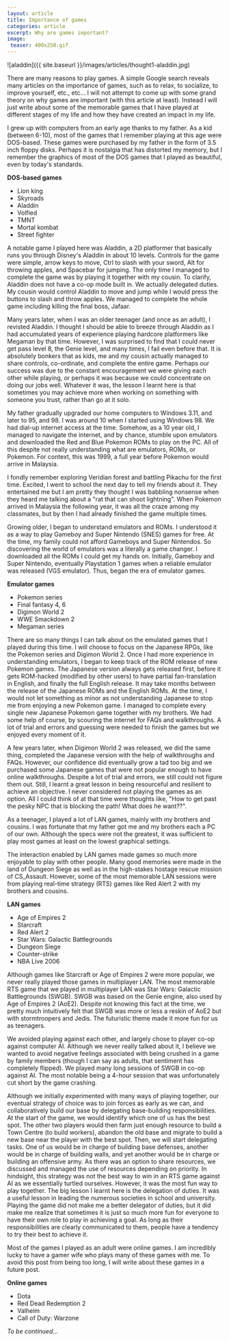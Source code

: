 ```yaml
---
layout: article
title: Importance of games
categories: article
excerpt: Why are games important?
image:
 teaser: 400x250.gif
---
```


![aladdin]({{ site.baseurl }}/images/articles/thought1-aladdin.jpg)

There are many reasons to play games. A simple Google search reveals many articles on the importance of games, such as to relax, to socialize, to improve yourself, etc., etc... I will not attempt to come up with some grand theory on why games are important (with this article at least). Instead I will just write about some of the memorable games that I have played at different stages of my life and how they have created an impact in my life.

I grew up with computers from an early age thanks to my father. As a kid (between 6-10), most of the games that I remember playing at this age were DOS-based. These games were purchased by my father in the form of 3.5 inch floppy disks. Perhaps it is nostalgia that has distorted my memory, but I remember the graphics of most of the DOS games that I played as beautiful, even by today's standards. 

**DOS-based games**
- Lion king
- Skyroads
- Aladdin
- Volfied
- TMNT
- Mortal kombat
- Street fighter

A notable game I played here was Aladdin, a 2D platformer that basically runs you through Disney's Aladdin in about 10 levels. Controls for the game were simple, arrow keys to move, Ctrl to slash with your sword, Alt for throwing apples, and Spacebar for jumping. The only time I managed to complete the game was by playing it together with my cousin. To clarify, Aladdin does not have a co-op mode built in. We actually delegated duties. My cousin would control Aladdin to move and jump while I would press the buttons to slash and throw apples. We managed to complete the whole game including killing the final boss, Jafaar.

Many years later, when I was an older teenager (and once as an adult), I revisted Aladdin. I thought I should be able to breeze through Aladdin as I had accumulated years of experience playing hardcore platformers like Megaman by that time. However, I was surprised to find that I could never get pass level 8, the Genie level, and many times, I fail even before that. It is absolutely bonkers that as kids, me and my cousin actually managed to share controls, co-ordinate, and complete the entire game. Perhaps our success was due to the constant encouragement we were giving each other while playing, or perhaps it was because we could concentrate on doing our jobs well. Whatever it was, the lesson I learnt here is that sometimes you may achieve more when working on something with someone you trust, rather than go at it solo. 

My father gradually upgraded our home computers to Windows 3.11, and later to 95, and 98. I was around 10 when I started using Windows 98. We had dial-up internet access at the time. Somehow, as a 10 year old, I managed to navigate the internet, and by chance, stumble upon emulators and downloaded the Red and Blue Pokemon ROMs to play on the PC. All of this despite not really understanding what are emulators, ROMs, or Pokemon. For context, this was 1999, a full year before Pokemon would arrive in Malaysia.

I fondly remember exploring Veridian forest and battling Pikachu for the first time. Excited, I went to school the next day to tell my friends about it. They entertained me but I am pretty they thought I was babbling nonsense when they heard me talking about a "rat that can shoot lightning". When Pokemon arrived in Malaysia the following year, it was all the craze among my classmates, but by then I had already finished the game multiple times. 

Growing older, I began to understand emulators and ROMs. I understood it as a way to play Gameboy and Super Nintendo (SNES) games for free. At the time, my family could not afford Gameboys and Super Nintendos. So discovering the world of emulators was a literally a game changer. I downloaded all the ROMs I could get my hands on. Initially, Gameboy and Super Nintendo, eventually Playstation 1 games when a reliable emulator was released (VGS emulator). Thus, began the era of emulator games.

**Emulator games**
- Pokemon series
- Final fantasy 4, 6
- Digimon World 2
- WWE Smackdown 2
- Megaman series

There are so many things I can talk about on the emulated games that I played during this time. I will choose to focus on the Japanese RPGs, like the Pokemon series and Digimon World 2. Once I had more experience in understanding emulators, I began to keep track of the ROM release of new Pokemon games. The Japanese version always gets released first, before it gets ROM-hacked (modified by other users) to have partial fan-translation in English, and finally the full English release. It may take months between the release of the Japanese ROMs and the English ROMs. At the time, I would not let something as minor as not understanding Japanese to stop me from enjoying a new Pokemon game. I managed to complete every single new Japanese Pokemon game together with my brothers. We had some help of course, by scouring the internet for FAQs and walkthroughs. A lot of trial and errors and guessing were needed to finish the games but we enjoyed every moment of it. 

A few years later, when Digimon World 2 was released, we did the same thing, completed the Japanese version with the help of walkthroughs and FAQs. However, our confidence did eventually grow a tad too big and we purchased some Japanese games that were not popular enough to have online walkthroughs. Despite a lot of trial and errors, we still could not figure them out. Still, I learnt a great lesson in being resourceful and resilient to achieve an objective. I never considered not playing the games as an option. All I could think of at that time were thoughts like, "How to get past the pesky NPC that is blocking the path! What does he want??".

As a teenager, I played a lot of LAN games, mainly with my brothers and cousins. I was fortunate that my father got me and my brothers each a PC of our own. Although the specs were not the greatest, it was sufficient to play most games at least on the lowest graphical settings.

The interaction enabled by LAN games made games so much more enjoyable to play with other people. Many good memories were made in the land of Dungeon Siege as well as in the high-stakes hostage rescue mission of CS_Assault. However, some of the most memorable LAN sessions were from playing real-time strategy (RTS) games like Red Alert 2 with my brothers and cousins.

**LAN games**
- Age of Empires 2
- Starcraft
- Red Alert 2
- Star Wars: Galactic Battlegrounds
- Dungeon Siege
- Counter-strike
- NBA Live 2006

Although games like Starcraft or Age of Empires 2 were more popular, we never really played those games in multiplayer LAN. The most memorable RTS game that we played in multiplayer LAN was Star Wars: Galactic Battlegrounds (SWGB). SWGB was based on the Genie engine, also used by Age of Empires 2 (AoE2). Despite not knowing this fact at the time, we pretty much intuitively felt that SWGB was more or less a reskin of AoE2 but with stormtroopers and Jedis. The futuristic theme made it more fun for us as teenagers.

We avoided playing against each other, and largely chose to player co-op against computer AI. Although we never really talked about it, I believe we wanted to avoid negative feelings associated with being crushed in a game by family members (though I can say as adults, that sentiment has completely flipped). We played many long sessions of SWGB in co-op against AI. The most notable being a 4-hour session that was unfortunately cut short by the game crashing.

Although we initially experimented with many ways of playing together, our eventual strategy of choice was to join forces as early as we can, and collaboratively build our base by delegating base-building responsibilities. At the start of the game, we would identify which one of us has the best spot. The other two players would then farm just enough resource to build a Town Centre (to build workers), abandon the old base and migrate to build a new base near the player with the best spot. Then, we will start delegating tasks. One of us would be in charge of building base defenses, another would be in charge of building walls, and yet another would be in charge or building an offensive army. As there was an option to share resources, we discussed and managed the use of resources depending on priority. In hindsight, this strategy was not the best way to win in an RTS game against AI as we essentially turtled ourselves. However, it was the most fun way to play together. The big lesson I learnt here is the delegation of duties. It was a useful lesson in leading the numerous societies in school and university. Playing the game did not make me a better delegator of duties, but it did make me realize that sometimes it is just so much more fun for everyone to have their own role to play in achieving a goal. As long as their responsibilities are clearly communicated to them, people have a tendency to try their best to achieve it.

Most of the games I played as an adult were online games. I am incredibly lucky to have a gamer wife who plays many of these games with me. To avoid this post from being too long, I will write about these games in a future post.

**Online games**
- Dota
- Red Dead Redemption 2
- Valheim
- Call of Duty: Warzone

*To be continued...*
